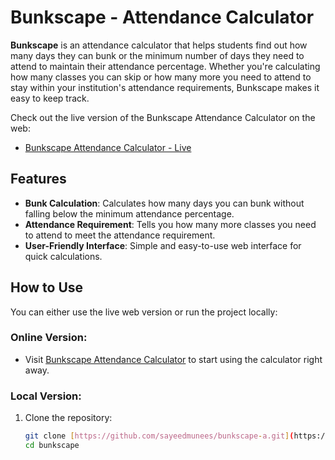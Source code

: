 # Bunkscape - Attendance Calculator

**Bunkscape** is an attendance calculator that helps students find out how many days they can bunk or the minimum number of days they need to attend to maintain their attendance percentage. Whether you're calculating how many classes you can skip or how many more you need to attend to stay within your institution's attendance requirements, Bunkscape makes it easy to keep track.

Check out the live version of the Bunkscape Attendance Calculator on the web:
- [Bunkscape Attendance Calculator - Live](https://sayeedmunees.github.io/bunkscape-attendance/)

## Features

- **Bunk Calculation**: Calculates how many days you can bunk without falling below the minimum attendance percentage.
- **Attendance Requirement**: Tells you how many more classes you need to attend to meet the attendance requirement.
- **User-Friendly Interface**: Simple and easy-to-use web interface for quick calculations.

## How to Use

You can either use the live web version or run the project locally:

### Online Version:
- Visit [Bunkscape Attendance Calculator](https://sayeedmunees.github.io/bunkscape-attendance/) to start using the calculator right away.

### Local Version:

1. Clone the repository:
   ```bash
   git clone [https://github.com/sayeedmunees/bunkscape-a.git](https://github.com/sayeedmunees/bunkscape-attendance.git)
   cd bunkscape
